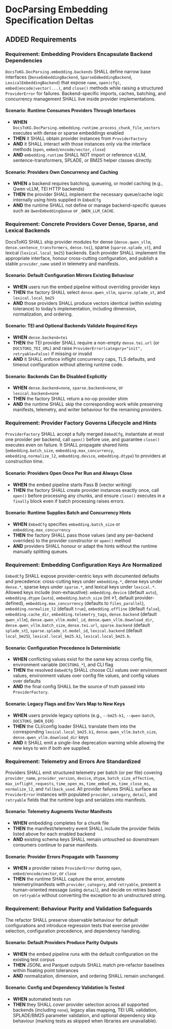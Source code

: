 # DocParsing Embedding Specification Deltas

## ADDED Requirements

### Requirement: Embedding Providers Encapsulate Backend Dependencies
`DocsToKG.DocParsing.embedding.backends` SHALL define narrow base interfaces (`DenseEmbeddingBackend`, `SparseEmbeddingBackend`, `LexicalEmbeddingBackend`) that expose `name`, `open(cfg)`, `embed|encode|vector(...)`, and `close()` methods while raising a structured `ProviderError` for failures. Backend-specific imports, caches, batching, and concurrency management SHALL live inside provider implementations.

#### Scenario: Runtime Consumes Providers Through Interfaces
- **WHEN** `DocsToKG.DocParsing.embedding.runtime.process_chunk_file_vectors` executes with dense or sparse embeddings enabled
- **THEN** it SHALL obtain provider instances from `ProviderFactory`
- **AND** it SHALL interact with those instances only via the interface methods (`open`, `embed/encode/vector`, `close`)
- **AND** `embedding.runtime` SHALL NOT import or reference vLLM, sentence-transformers, SPLADE, or BM25 helper classes directly.

#### Scenario: Providers Own Concurrency and Caching
- **WHEN** a backend requires batching, queueing, or model caching (e.g., Qwen vLLM, TEI HTTP backends)
- **THEN** the provider SHALL implement the necessary queue/cache logic internally using hints supplied in `EmbedCfg`
- **AND** the runtime SHALL not define or manage backend-specific queues such as `QwenEmbeddingQueue` or `_QWEN_LLM_CACHE`.

### Requirement: Concrete Providers Cover Dense, Sparse, and Lexical Backends
DocsToKG SHALL ship provider modules for dense (`dense.qwen_vllm`, `dense.sentence_transformers`, `dense.tei`), sparse (`sparse.splade_st`), and lexical (`lexical.local_bm25`) backends. Each provider SHALL implement the appropriate interface, honour cross-cutting configuration, and publish a stable `provider_name` used in telemetry and manifests.

#### Scenario: Default Configuration Mirrors Existing Behaviour
- **WHEN** users run the embed pipeline without overriding provider keys
- **THEN** the factory SHALL select `dense.qwen_vllm`, `sparse.splade_st`, and `lexical.local_bm25`
- **AND** those providers SHALL produce vectors identical (within existing tolerance) to today’s implementation, including dimension, normalization, and ordering.

#### Scenario: TEI and Optional Backends Validate Required Keys
- **WHEN** `dense.backend=tei`
- **THEN** the TEI provider SHALL require a non-empty `dense.tei.url` (or `DOCSTOKG_TEI_URL`) and raise `ProviderError(category="init", retryable=False)` if missing or invalid
- **AND** it SHALL enforce inflight concurrency caps, TLS defaults, and timeout configuration without altering runtime code.

#### Scenario: Backends Can Be Disabled Explicitly
- **WHEN** `dense.backend=none`, `sparse.backend=none`, or `lexical.backend=none`
- **THEN** the factory SHALL return a no-op provider shim
- **AND** the runtime SHALL skip the corresponding work while preserving manifests, telemetry, and writer behaviour for the remaining providers.

### Requirement: Provider Factory Governs Lifecycle and Hints
`ProviderFactory` SHALL accept a fully merged `EmbedCfg`, instantiate at most one provider per backend, call `open()` before use, and guarantee `close()` executes even on failure. It SHALL propagate shared hints (`embedding.batch_size`, `embedding.max_concurrency`, `embedding.normalize_l2`, `embedding.device`, `embedding.dtype`) to providers at construction time.

#### Scenario: Providers Open Once Per Run and Always Close
- **WHEN** the embed pipeline starts Pass B (vector writing)
- **THEN** the factory SHALL create provider instances exactly once, call `open()` before processing any chunks, and ensure `close()` executes in a `finally` block even if batch processing raises errors.

#### Scenario: Runtime Supplies Batch and Concurrency Hints
- **WHEN** `EmbedCfg` specifies `embedding.batch_size` or `embedding.max_concurrency`
- **THEN** the factory SHALL pass those values (and any per-backend overrides) to the provider constructor or `open()` method
- **AND** providers SHALL honour or adapt the hints without the runtime manually splitting queues.

### Requirement: Embedding Configuration Keys Are Normalized
`EmbedCfg` SHALL expose provider-centric keys with documented defaults and precedence: cross-cutting keys under `embedding.*`, dense keys under `dense.*`, sparse keys under `sparse.*`, and lexical keys under `lexical.*`. Allowed keys include (non-exhaustive): `embedding.device` (default `auto`), `embedding.dtype` (`auto`), `embedding.batch_size` (int ≥1, default provider-defined), `embedding.max_concurrency` (defaults to `files_parallel`), `embedding.normalize_l2` (default `true`), `embedding.offline` (default `false`), `embedding.cache_dir`, `embedding.telemetry_tags`, `dense.backend` (default `qwen_vllm`), `dense.qwen_vllm.model_id`, `dense.qwen_vllm.download_dir`, `dense.qwen_vllm.batch_size`, `dense.tei.url`, `sparse.backend` (default `splade_st`), `sparse.splade_st.model_id`, `lexical.backend` (default `local_bm25`), `lexical.local_bm25.k1`, `lexical.local_bm25.b`.

#### Scenario: Configuration Precedence Is Deterministic
- **WHEN** conflicting values exist for the same key across config file, environment variable (`DOCSTOKG_*`), and CLI flag
- **THEN** the resolved `EmbedCfg` SHALL choose CLI values over environment values, environment values over config file values, and config values over defaults
- **AND** the final config SHALL be the source of truth passed into `ProviderFactory`.

#### Scenario: Legacy Flags and Env Vars Map to New Keys
- **WHEN** users provide legacy options (e.g., `--bm25-k1`, `--qwen-batch`, `DOCSTOKG_QWEN_DIR`)
- **THEN** the CLI/config loader SHALL translate them into the corresponding `lexical.local_bm25.k1`, `dense.qwen_vllm.batch_size`, `dense.qwen_vllm.download_dir` keys
- **AND** it SHALL emit a single-line deprecation warning while allowing the new keys to win if both are supplied.

### Requirement: Telemetry and Errors Are Standardized
Providers SHALL emit structured telemetry per batch (or per file) covering `provider_name`, `provider_version`, `device`, `dtype`, `batch_size_effective`, `max_inflight_requests`, `time_open_ms`, `time_embed_ms`, `time_close_ms`, `normalize_l2`, and `fallback_used`. All provider failures SHALL surface as `ProviderError` instances with populated `provider`, `category`, `detail`, and `retryable` fields that the runtime logs and serializes into manifests.

#### Scenario: Telemetry Augments Vector Manifests
- **WHEN** embedding completes for a chunk file
- **THEN** the manifest/telemetry event SHALL include the provider fields listed above for each enabled backend
- **AND** existing schema keys SHALL remain untouched so downstream consumers continue to parse manifests.

#### Scenario: Provider Errors Propagate with Taxonomy
- **WHEN** a provider raises `ProviderError` during `open`, `embed/encode/vector`, or `close`
- **THEN** the runtime SHALL capture the error, annotate telemetry/manifests with `provider`, `category`, and `retryable`, present a human-oriented message (using `detail`), and decide on retries based on `retryable` without converting the exception to an unstructured string.

### Requirement: Behaviour Parity and Validation Safeguards
The refactor SHALL preserve observable behaviour for default configurations and introduce regression tests that exercise provider selection, configuration precedence, and dependency handling.

#### Scenario: Default Providers Produce Parity Outputs
- **WHEN** the embed pipeline runs with the default configuration on the existing test corpus
- **THEN** JSONL and Parquet outputs SHALL match pre-refactor baselines within floating point tolerances
- **AND** normalization, dimension, and ordering SHALL remain unchanged.

#### Scenario: Config and Dependency Validation Is Tested
- **WHEN** automated tests run
- **THEN** they SHALL cover provider selection across all supported backends (including `none`), legacy alias mapping, TEI URL validation, SPLADE/BM25 parameter validation, and optional dependency skip behaviour (marking tests as skipped when libraries are unavailable).
